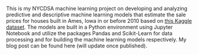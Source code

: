 This is my NYCDSA machine learning project on developing and analyzing predictive and descriptive machine learning models that estimate the sale prices for houses built in Ames, Iowa in or before 2010 based on [this Kaggle dataset](https://www.kaggle.com/competitions/house-prices-advanced-regression-techniques/data). The models are built in a Python environment using Jupyter Notebook and utilize the packages Pandas and Scikit-Learn for data processing and for building the machine learning models respectively. My blog post can be found here (will update once published).
